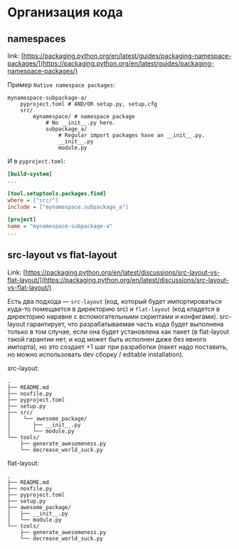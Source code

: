 # Организация кода

## namespaces

link: [https://packaging.python.org/en/latest/guides/packaging-namespace-packages/](https://packaging.python.org/en/latest/guides/packaging-namespace-packages/)

Пример `Native namespace packages`:

```
mynamespace-subpackage-a/
    pyproject.toml # AND/OR setup.py, setup.cfg
    src/
        mynamespace/ # namespace package
            # No __init__.py here.
            subpackage_a/
                # Regular import packages have an __init__.py.
                __init__.py
                module.py
```

И в `pyproject.toml`:

```ini
[build-system]
...

[tool.setuptools.packages.find]
where = ["src/"]
include = ["mynamespace.subpackage_a"]

[project]
name = "mynamespace-subpackage-a"
...
```

## src-layout vs flat-layout

Link: [https://packaging.python.org/en/latest/discussions/src-layout-vs-flat-layout/](https://packaging.python.org/en/latest/discussions/src-layout-vs-flat-layout/)

Есть два подхода — `src-layout` (код, который будет импортироваться куда-то помещается в директорию src) и `flat-layout` (код кладется в директорию наравне с вспомогательными скриптами и конфигами). src-layout гарантирует, что разрабатываемая часть кода будет выполнена только в том случае, если она будет установлена как пакет (в flat-layout такой гарантии нет, и код может быть исполнен даже без явного импорта), но это создает +1 шаг при разработки (пакет надо поставить, но можно использовать dev сборку / editable installation).

src-layout:

```
.
├── README.md
├── noxfile.py
├── pyproject.toml
├── setup.py
├── src/
│    └── awesome_package/
│       ├── __init__.py
│       └── module.py
└── tools/
    ├── generate_awesomeness.py
    └── decrease_world_suck.py
```

flat-layout:

```
.
├── README.md
├── noxfile.py
├── pyproject.toml
├── setup.py
├── awesome_package/
│   ├── __init__.py
│   └── module.py
└── tools/
    ├── generate_awesomeness.py
    └── decrease_world_suck.py
```

